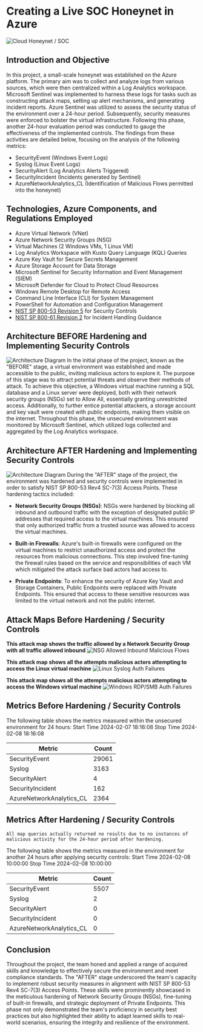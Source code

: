 # Creating a Live SOC Honeynet in Azure
![Cloud Honeynet / SOC](https://i.imgur.com/5JqcZ0B.png)

## Introduction and Objective


In this project, a small-scale honeynet was established on the Azure platform. The primary aim was to collect and analyze logs from various sources, which were then centralized within a Log Analytics workspace. Microsoft Sentinel was implemented to harness these logs for tasks such as constructing attack maps, setting up alert mechanisms, and generating incident reports. Azure Sentinel was utilized to assess the security status of the environment over a 24-hour period. Subsequently, security measures were enforced to bolster the virtual infrastructure. Following this phase, another 24-hour evaluation period was conducted to gauge the effectiveness of the implemented controls. The findings from these activities are detailed below, focusing on the analysis of the following metrics:

- SecurityEvent (Windows Event Logs)
- Syslog (Linux Event Logs)
- SecurityAlert (Log Analytics Alerts Triggered)
- SecurityIncident (Incidents generated by Sentinel)
- AzureNetworkAnalytics_CL (Identification of Malicious Flows permitted into the honeynet)


## Technologies, Azure Components, and Regulations Employed
- Azure Virtual Network (VNet)
- Azure Network Security Groups (NSG)
- Virtual Machines (2 Windows VMs, 1 Linux VM)
- Log Analytics Workspace with Kusto Query Language (KQL) Queries
- Azure Key Vault for Secure Secrets Management
- Azure Storage Account for Data Storage
- Microsoft Sentinel for Security Information and Event Management (SIEM)
- Microsoft Defender for Cloud to Protect Cloud Resources
- Windows Remote Desktop for Remote Access
- Command Line Interface (CLI) for System Management
- PowerShell for Automation and Configuration Management
- [NIST SP 800-53 Revision 5](https://csrc.nist.gov/publications/detail/sp/800-53/rev-5/final) for Security Controls
- [NIST SP 800-61 Revision 2](https://www.nist.gov/privacy-framework/nist-sp-800-61) for Incident Handling Guidance


## Architecture BEFORE Hardening and Implementing Security Controls
![Architecture Diagram](https://i.imgur.com/sISxBoj.png)
In the initial phase of the project, known as the "BEFORE" stage, a virtual environment was established and made accessible to the public, inviting malicious actors to explore it. The purpose of this stage was to attract potential threats and observe their methods of attack. To achieve this objective, a Windows virtual machine running a SQL database and a Linux server were deployed, both with their network security groups (NSGs) set to Allow All, essentially granting unrestricted access. Additionally, to further entice potential attackers, a storage account and key vault were created with public endpoints, making them visible on the internet. Throughout this phase, the unsecured environment was monitored by Microsoft Sentinel, which utilized logs collected and aggregated by the Log Analytics workspace.


## Architecture AFTER Hardening and Implementing Security Controls
![Architecture Diagram](https://i.imgur.com/EnWb3Jd.png)
During the "AFTER" stage of the project, the environment was hardened and security controls were implemented in order to satisfy NIST SP 800-53 Rev4 SC-7(3) Access Points. These hardening tactics included:

- **Network Security Groups (NSGs)**: NSGs were hardened by blocking all inbound and outbound traffic with the exception of designated public IP addresses that required access to the virtual machines. This ensured that only authorized traffic from a trusted source was allowed to access the virtual machines.

- **Built-in Firewalls**: Azure's built-in firewalls were configured on the virtual machines to restrict unauthorized access and protect the resources from malicious connections. This step involved fine-tuning the firewall rules based on the service and responsibilities of each VM which mitigated the attack surface bad actors had access to.

- **Private Endpoints**: To enhance the security of Azure Key Vault and Storage Containers, Public Endpoints were replaced with Private Endpoints. This ensured that access to these sensitive resources was limited to the virtual network and not the public internet.



## Attack Maps Before Hardening / Security Controls
<b>This attack map shows the traffic allowed by a Network Security Group with all traffic allowed inbound</b>
![NSG Allowed Inbound Malicious Flows](https://i.imgur.com/A8yxZD7.png)<br>

<b>This attack map shows all the attempts malicious actors attempting to access the Linux virtual machine</b>
![Linux Syslog Auth Failures](https://i.imgur.com/IzAX4vw.png)<br>

 <b>This attack map shows all the attempts malicious actors attempting to access the Windows virtual machine</b>
![Windows RDP/SMB Auth Failures](https://i.imgur.com/w3eIqU8.png)<br>


## Metrics Before Hardening / Security Controls
The following table shows the metrics measured within the unsecured environment for 24 hours:
Start Time 2024-02-07 18:16:08
Stop Time 2024-02-08  18:16:08

| Metric                   | Count
| ------------------------ | -----
| SecurityEvent            | 29061
| Syslog                   | 3163
| SecurityAlert            | 4
| SecurityIncident         | 162
| AzureNetworkAnalytics_CL | 2364


## Metrics After Hardening / Security Controls

```All map queries actually returned no results due to no instances of malicious activity for the 24-hour period after hardening.```

The following table shows the metrics measured in the environment for another 24 hours after applying security controls:
Start Time 2024-02-08 10:00:00
Stop Time	2024-02-08 10:00:00

| Metric                   | Count
| ------------------------ | -----
| SecurityEvent            | 5507
| Syslog                   | 2
| SecurityAlert            | 0
| SecurityIncident         | 0
| AzureNetworkAnalytics_CL | 0

## Conclusion

Throughout the project, the team honed and applied a range of acquired skills and knowledge to effectively secure the environment and meet compliance standards. The "AFTER" stage underscored the team's capacity to implement robust security measures in alignment with NIST SP 800-53 Rev4 SC-7(3) Access Points. These skills were prominently showcased in the meticulous hardening of Network Security Groups (NSGs), fine-tuning of built-in firewalls, and strategic deployment of Private Endpoints. This phase not only demonstrated the team's proficiency in security best practices but also highlighted their ability to adapt learned skills to real-world scenarios, ensuring the integrity and resilience of the environment.
